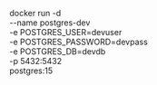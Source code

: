 docker run -d \
 --name postgres-dev \
 -e POSTGRES_USER=devuser \
 -e POSTGRES_PASSWORD=devpass \
 -e POSTGRES_DB=devdb \
 -p 5432:5432 \
 postgres:15
